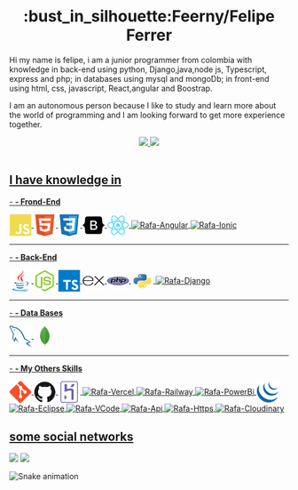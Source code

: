 <div>
  	<h1 align="center">:bust_in_silhouette:Feerny/Felipe Ferrer</h1>
  <p>Hi my name is felipe, i am a junior programmer from colombia with knowledge in back-end using python, Django,java,node js, Typescript, express and php; in databases using mysql and mongoDb; in front-end using html, css, javascript, React,angular and Boostrap.</p>
  <p>I am an autonomous person because I like to study and learn more about the world of programming and I am looking forward to get more experience together.</p>
</div>


<div align="center">
  <a href="https://github.com/feerny">
  <img height="160em" src="https://github-readme-stats-sigma-five.vercel.app/api?username=feerny&show_icons=true&theme=tokyonight"/>
  <img height="160em" src="https://github-readme-stats-sigma-five.vercel.app/api/top-langs/?username=feerny&layout=compact&theme=tokyonight"/>
</div>

<div style="display: inline_block"><br>
  <h2>I have knowledge in</h2>
  <p>- <b>- Frond-End</b></p>
  <img align="center" alt="Rafa-Js" height="40" width="40" src="https://raw.githubusercontent.com/devicons/devicon/master/icons/javascript/javascript-plain.svg">
  <img align="center" alt="Rafa-HTML" height="40" width="40" src="https://raw.githubusercontent.com/devicons/devicon/master/icons/html5/html5-original.svg">
  <img align="center" alt="Rafa-CSS" height="40" width="40" src="https://raw.githubusercontent.com/devicons/devicon/master/icons/css3/css3-original.svg">
  <img align="center" alt="Rafa-bootstrap" height="40" width="40" src="https://raw.githubusercontent.com/devicons/devicon/master/icons/bootstrap/bootstrap-plain.svg">
  <img align="center" alt="Rafa-React" height="40" width="40" src="https://raw.githubusercontent.com/devicons/devicon/master/icons/react/react-original.svg">
  <img align="center" alt="Rafa-Angular" height="40" width="40" src="https://cdn.icon-icons.com/icons2/2699/PNG/512/angular_logo_icon_169595.png">  
  <img align="center" alt="Rafa-Ionic" height="40" width="40" src="https://uxwing.com/wp-content/themes/uxwing/download/brands-and-social-media/ionic-icon.png">
  <hr>
  <p>- <b>- Back-End</b></p>
  <img align="center" alt="Rafa-Java" height="40" width="40" src="https://raw.githubusercontent.com/devicons/devicon/master/icons/java/java-original.svg">
  <img align="center" alt="Rafa-NodeJs" height="40" width="40" src="https://raw.githubusercontent.com/devicons/devicon/master/icons/nodejs/nodejs-original.svg">
  <img align="center" alt="Rafa-Typescript" height="40" width="40" src="https://raw.githubusercontent.com/devicons/devicon/master/icons/typescript/typescript-original.svg">
  <img align="center" alt="Rafa-Express" height="30" width="40" src="https://raw.githubusercontent.com/devicons/devicon/master/icons/express/express-original.svg">  
  <img align="center" alt="Rafa-Php" height="30" width="40" src="https://raw.githubusercontent.com/devicons/devicon/master/icons/php/php-original.svg">
  <img align="center" alt="Rafa-Python" height="30" width="40" src="https://raw.githubusercontent.com/devicons/devicon/master/icons/python/python-original.svg">
  <img align="center" alt="Rafa-Django" height="40" width="50" src="https://icon-library.com/images/django-icon/django-icon-0.jpg">  
  <hr>
  <p>- <b>- Data Bases</b></p>
  <img align="center" alt="Rafa-Mysql" height="40" width="40" src="https://raw.githubusercontent.com/devicons/devicon/master/icons/mysql/mysql-original.svg">
  <img align="center" alt="Rafa-Mongodb" height="40" width="40" src="https://raw.githubusercontent.com/devicons/devicon/master/icons/mongodb/mongodb-original.svg">
  <hr>
  <p>- <b>- My Others Skills</b></p>
  <img align="center" alt="Rafa-Git" height="40" width="40" src="https://raw.githubusercontent.com/devicons/devicon/master/icons/git/git-original.svg">
  <img align="center" alt="Rafa-GitHub" height="40" width="40" src="https://raw.githubusercontent.com/devicons/devicon/master/icons/github/github-original.svg">
  <img align="center" alt="Rafa-Heroku" height="40" width="40" src="https://raw.githubusercontent.com/devicons/devicon/master/icons/heroku/heroku-original.svg">
  <img align="center" alt="Rafa-Vercel" height="40" width="40" src="https://skillicons.dev/icons?theme=light&perline=8&i=vercel">
  <img align="center" alt="Rafa-Railway" height="40" width="40" src="https://railway.app/brand/logo-dark.png">  
  <img align="center" alt="Rafa-PowerBi" height="40" width="40" src="https://upload.wikimedia.org/wikipedia/commons/thumb/c/c9/Power_bi_logo_black.svg/1200px-Power_bi_logo_black.svg.png">
  <img align="center" alt="Rafa-Jquery" height="40" width="40" src="https://raw.githubusercontent.com/devicons/devicon/master/icons/jquery/jquery-original.svg">    
  <img align="center" alt="Rafa-Eclipse" height="40" width="40" src="https://user-images.githubusercontent.com/11943860/46922529-b28cdc80-cfe0-11e8-9aec-0091161d3599.png">  
  <img align="center" alt="Rafa-VCode" height="40" width="40" src="https://upload.wikimedia.org/wikipedia/commons/thumb/9/9a/Visual_Studio_Code_1.35_icon.svg/2048px-Visual_Studio_Code_1.35_icon.svg.png">    
  <img align="center" alt="Rafa-Api" height="40" width="40" src="https://cdn-icons-png.flaticon.com/512/2165/2165022.png">    
  <img align="center" alt="Rafa-Https" height="40" width="40" src="https://cdn-icons-png.flaticon.com/512/1553/1553678.png">  
  <img align="center" alt="Rafa-Cloudinary" height="40" width="40" src="https://res.cloudinary.com/demo/image/upload/e_shadow:90,x_15,y_15/cloudinary_icon.png">  

</div>



<div> 
  <h2>some social networks</h2>
  <a href="https://www.instagram.com/ferrer_343/" target="_blank"><img src="https://img.shields.io/badge/-Instagram-%23E4405F?style=for-the-badge&logo=instagram&logoColor=white" target="_blank"></a>
  <a href = "mailto:luisfpe19@gmail.com"><img src="https://img.shields.io/badge/-Gmail-%23333?style=for-the-badge&logo=gmail&logoColor=white" target="_blank"></a>

  ![Snake animation](https://github.com/feerny/feerny/blob/output/github-contribution-grid-snake.svg)
</div>
  

